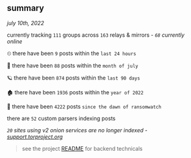 
## summary
_july 10th, 2022_

currently tracking `111` groups across `163` relays & mirrors - _`68` currently online_

⏲ there have been `9` posts within the `last 24 hours`

🦈 there have been `88` posts within the `month of july`

🪐 there have been `874` posts within the `last 90 days`

🏚 there have been `1936` posts within the `year of 2022`

🦕 there have been `4222` posts `since the dawn of ransomwatch`

there are `52` custom parsers indexing posts

_`20` sites using v2 onion services are no longer indexed - [support.torproject.org](https://support.torproject.org/onionservices/v2-deprecation/)_

> see the project [README](https://github.com/joshhighet/ransomwatch#ransomwatch--) for backend technicals
